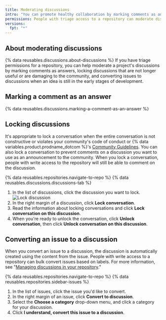 ```yaml
---
title: Moderating discussions
intro: "You can promote healthy collaboration by marking comments as answers, locking or unlocking discussions, converting issues to discussions, and editing or deleting comments, discussions, and categories that don't align with your community's code of conduct."
permissions: People with triage access to a repository can moderate discussions in the repository.
versions:
  fpt: "*"
---
```


## About moderating discussions

{% data reusables.discussions.about-discussions %} If you have triage permissions for a repository, you can help moderate a project's discussions by marking comments as answers, locking discussions that are not longer useful or are damaging to the community, and converting issues to discussions when an idea is still in the early stages of development.

## Marking a comment as an answer

{% data reusables.discussions.marking-a-comment-as-an-answer %}

## Locking discussions

It's appropriate to lock a conversation when the entire conversation is not constructive or violates your community's code of conduct or {% data variables.product.prodname_dotcom %}'s [Community Guidelines](/github/site-policy/github-community-guidelines). You can also lock a conversation to prevent comments on a discussion you want to use as an announcement to the community. When you lock a conversation, people with write access to the repository will still be able to comment on the discussion.

{% data reusables.repositories.navigate-to-repo %}
{% data reusables.discussions.discussions-tab %}

1. In the list of discussions, click the discussion you want to lock.
   ![Lock discussion](/assets/images/help/discussions/unanswered-discussion.png)
1. In the right margin of a discussion, click **Lock conversation**.
1. Read the information about locking conversations and click **Lock conversation on this discussion**.
1. When you're ready to unlock the conversation, click **Unlock conversation**, then click **Unlock conversation on this discussion**.

## Converting an issue to a discussion

When you convert an issue to a discussion, the discussion is automatically created using the content from the issue. People with write access to a repository can bulk convert issues based on labels. For more information, see "[Managing discussions in your repository](/discussions/managing-discussions-for-your-community/managing-discussions-in-your-repository)."

{% data reusables.repositories.navigate-to-repo %}
{% data reusables.repositories.sidebar-issues %}

1. In the list of issues, click the issue you'd like to convert.
1. In the right margin of an issue, click **Convert to discussion**.
1. Select the **Choose a category** drop-down menu, and click a category for your discussion.
1. Click **I understand, convert this issue to a discussion**.
